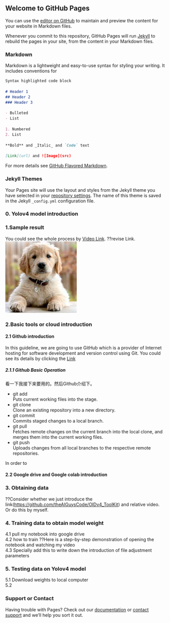 ## Welcome to GitHub Pages

You can use the [editor on GitHub](https://github.com/qianyisun/Yolov4_guideline.GitHub.io/edit/gh-pages/index.md) to maintain and preview the content for your website in Markdown files.

Whenever you commit to this repository, GitHub Pages will run [Jekyll](https://jekyllrb.com/) to rebuild the pages in your site, from the content in your Markdown files.

### Markdown

Markdown is a lightweight and easy-to-use syntax for styling your writing. It includes conventions for

```markdown
Syntax highlighted code block

# Header 1
## Header 2
### Header 3

- Bulleted
- List

1. Numbered
2. List

**Bold** and _Italic_ and `Code` text

[Link](url) and ![Image](src)
```

For more details see [GitHub Flavored Markdown](https://guides.github.com/features/mastering-markdown/).

### Jekyll Themes

Your Pages site will use the layout and styles from the Jekyll theme you have selected in your [repository settings](https://github.com/qianyisun/Yolov4_guideline.GitHub.io/settings). The name of this theme is saved in the Jekyll `_config.yml` configuration file.

### 0. Yolov4 model introduction

### 1.Sample result

You could see the whole process by [Video Link](https://guides.github.com/features/mastering-markdown/). ??revise Link.<br>
![Image](image/dog.jpg)<br>

### 2.Basic tools or cloud introduction
#### 2.1 Github introduction
In this guideline, we are going to use GitHub which is a provider of Internet hosting for software development and version control using Git. You could
see its details by clicking the [Link](https://en.wikipedia.org/wiki/GitHub)
##### 2.1.1 Github Basic Operation
看一下我接下来要用的。然后Github介绍下。
* git add<br>
Puts current working files into the stage.<br>
* git clone<br>
Clone an existing repository into a new directory. <br>
* git commit<br>
Commits staged changes to a local branch.<br>
* git pull<br>
Fetches remote changes on the current branch into the local clone, and merges them into the current working files.<br>
* git push<br>
Uploads changes from all local branches to the respective remote repositories.<br>

In order to 

#### 2.2 Google drive and Google colab introduction


### 3. Obtaining data
??Consider whether we just introduce the link(https://github.com/theAIGuysCode/OIDv4_ToolKit) and relative video. Or do this by myself.<br>

### 4. Training data to obtain model weight
4.1 pull my notebook into google drive<br>
4.2 how to train ??Here is a step-by-step demonstration of opening the notebook and watching my video<br>
4.3 Specially add this to write down the introduction of file adjustment parameters<br>

### 5. Testing data on Yolov4 model
5.1 Download weights to local computer<br>
5.2 












### Support or Contact

Having trouble with Pages? Check out our [documentation](https://docs.github.com/categories/github-pages-basics/) or [contact support](https://support.github.com/contact) and we’ll help you sort it out.
